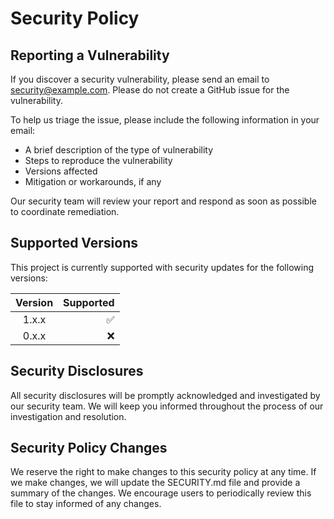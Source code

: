 # Security Policy

## Reporting a Vulnerability

If you discover a security vulnerability, please send an email to [security@example.com](mailto:security@example.com). Please do not create a GitHub issue for the vulnerability.

To help us triage the issue, please include the following information in your email:

- A brief description of the type of vulnerability
- Steps to reproduce the vulnerability
- Versions affected
- Mitigation or workarounds, if any

Our security team will review your report and respond as soon as possible to coordinate remediation.

## Supported Versions

This project is currently supported with security updates for the following versions:

| Version | Supported          |
|:-------:|-------------------:|
| 1.x.x   | :white_check_mark: |
| 0.x.x   | :x:                |

## Security Disclosures

All security disclosures will be promptly acknowledged and investigated by our security team. We will keep you informed throughout the process of our investigation and resolution.

## Security Policy Changes

We reserve the right to make changes to this security policy at any time. If we make changes, we will update the SECURITY.md file and provide a summary of the changes. We encourage users to periodically review this file to stay informed of any changes.
